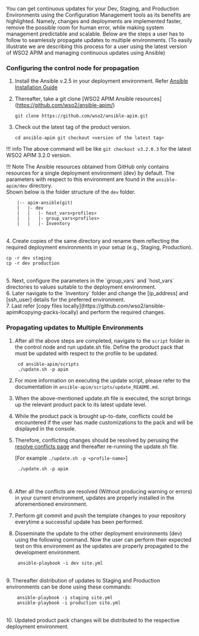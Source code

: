 
You can get continuous updates for your Dev, Staging, and Production Environments using the Configuration Management tools as its benefits are highlighted. Namely, changes and deployments are implemented faster, remove the possible room for human error, while making system management predictable and scalable.
Below are the steps a user has to follow to seamlessly propagate updates to multiple environments.
(To easily illustrate we are describing this process for a user using the latest version of WSO2 APIM and managing continuous updates using Ansible)
 
### Configuring the control node for propagation
1. Install the Ansible v.2.5 in your deployment environment. Refer [Ansible Installation Guide](https://docs.ansible.com/ansible/latest/installation_guide/intro_installation.html)

2. Thereafter, take a git clone [WSO2 APIM Ansible resources] (https://github.com/wso2/ansible-apim/)
   
    ``
        git clone https://github.com/wso2/ansible-apim.git
    ``

3. Check out the latest tag of the product version.
   
    ``
        cd ansible-apim
        git checkout <version of the latest tag>
    ``

!!! info
    The above command will be like ``git checkout v3.2.0.3`` for the latest WSO2 APIM 3.2.0 version.

!!! Note
    The Ansible resources obtained from GitHub only contains resources for a single deployment environment (dev) by default. The parameters with respect to this environment are found in the `ansible-apim/dev` directory. <br>
Shown below is the folder structure of the `dev` folder.

        |--	apim-ansible(git)
        |	|- dev
        |	|	|- host_vars<profiles>
        |	|	|- group_vars<profiles>
        |	|	|- Inventory
<br>
4. Create copies of the same directory and rename them reflecting the required  deployment environments in your setup (e.g., Staging, Production).

    cp -r dev staging
    cp -r dev production
<br>
5. Next, configure the parameters in the `group_vars` and `host_vars` directories to values suitable to the deployment environment.<br>
6. Later navigate to the `Inventory` folder and change the [ip_address] and [ssh_user] details for the preferred environment.<br>
7. Last refer [copy files locally](https://github.com/wso2/ansible-apim#copying-packs-locally) and perform the required changes.<br>

### Propagating updates to Multiple Environments

1. After all the above steps are completed, navigate to the ``script`` folder in the control node and run update.sh file. Define the product pack that must be updated with respect to the profile to be updated.

        cd ansible-apim/scripts
        ./update.sh -p apim


2. For more information on executing the update script, please refer to the documentation in `ansible-apim/scripts/update_README.md`.
3. When the above-mentioned update.sh file is executed, the script brings up the relevant product pack to its latest update level.
4. While the product pack is brought up-to-date, conflicts could be encountered if the user has made customizations to the pack and will be displayed in the console.
5. Therefore, conflicting changes should be resolved by perusing the [resolve conflicts page](../resolve-conflicts/) and thereafter re-running the update.sh file.<br>

    [For example `./update.sh -p <profile-name>`]<br>
   
   
        ./update.sh -p apim

<br>

6. After all the conflicts are resolved (Without producing warning or errors) in your current environment, updates are properly installed in the aforementioned environment.<br>
   
7. Perform git commit and push the template changes to your repository everytime a successful update has been performed.<br>
   
8. Disseminate the update to the other deployment environments (dev) using the following command. Now the user can perform their expected test on this environment as the updates are properly propagated to the development environment.<br>

    
        ansible-playbook -i dev site.yml

<br>
9. Thereafter distribution of updates to Staging and Production environments can be done using these commands:
    
        ansible-playbook -i staging site.yml
        ansible-playbook -i production site.yml
<br>
10. Updated product pack changes will be distributed to the respective deployment environment.










